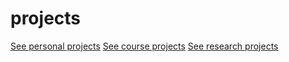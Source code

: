 # projects
[See personal projects](/LBL.md)
[See course projects](/courseprojects.md)
[See research projects](/researchprojects.md)
